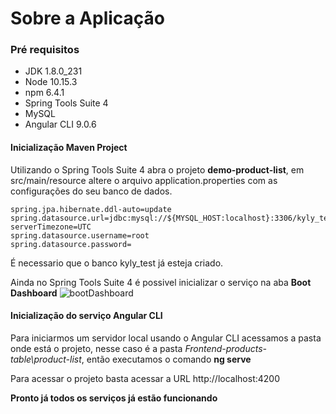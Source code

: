 # Sobre a Aplicação

### Pré requisitos

- JDK 1.8.0_231
- Node 10.15.3
- npm 6.4.1
- Spring Tools Suite 4
- MySQL
- Angular CLI 9.0.6

#### Inicialização Maven Project

Utilizando o Spring Tools Suite 4 abra o projeto **demo-product-list**, em src/main/resource 
altere o arquivo application.properties com as configurações do seu banco de dados.

    spring.jpa.hibernate.ddl-auto=update
    spring.datasource.url=jdbc:mysql://${MYSQL_HOST:localhost}:3306/kyly_test?serverTimezone=UTC
    spring.datasource.username=root
    spring.datasource.password=
É necessario que o banco kyly_test já esteja criado.

Ainda no Spring Tools Suite 4 é possivel inicializar o serviço na aba **Boot Dashboard**
![bootDashboard](https://github.com/IgorFPonchielli/kyly-teste/blob/master/DEMO/SpringToolSuite4_bootDashboard.png "bootDashboard")

#### Inicialização do serviço Angular CLI
Para iniciarmos um servidor local usando o Angular CLI acessamos a pasta onde está o projeto, nesse caso é a pasta *Frontend-products-table\product-list*, então executamos o comando **ng serve**

Para acessar o projeto basta acessar a URL http://localhost:4200

**Pronto já todos os serviços já estão funcionando**

